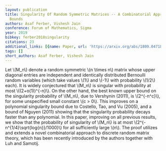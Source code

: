 ```yaml
---
layout: publication
title: Singularity Of Random Symmetric Matrices -- A Combinatorial Approach To Improved
  Bounds
authors: Asaf Ferber, Vishesh Jain
conference: Forum of Mathematics, Sigma
year: 2019
bibkey: ferber2018singularity
citations: 23
additional_links: [{name: Paper, url: 'https://arxiv.org/abs/1809.04718'}]
tags: []
short_authors: Asaf Ferber, Vishesh Jain
---
```

Let \\(M_n\\) denote a random symmetric \\(n \times n\\) matrix whose upper diagonal
entries are independent and identically distributed Bernoulli random variables
(which take values \\(1\\) and \\(-1\\) with probability \\(1/2\\) each). It is widely
conjectured that \\(M_n\\) is singular with probability at most \\((2+o(1))^\{-n\}\\). On
the other hand, the best known upper bound on the singularity probability of
\\(M_n\\), due to Vershynin (2011), is \\(2^\{-n^c\}\\), for some unspecified small
constant \\(c > 0\\). This improves on a polynomial singularity bound due to
Costello, Tao, and Vu (2005), and a bound of Nguyen (2011) showing that the
singularity probability decays faster than any polynomial. In this paper,
improving on all previous results, we show that the probability of singularity
of \\(M_n\\) is at most \\(2^\{-n^\{1/4\}\sqrt\{log\{n\}\}/1000\}\\) for all sufficiently
large \\(n\\). The proof utilizes and extends a novel combinatorial approach to
discrete random matrix theory, which has been recently introduced by the
authors together with Luh and Samotij.